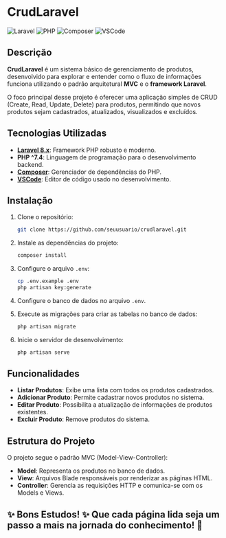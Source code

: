 # CrudLaravel

![Laravel](https://img.shields.io/badge/Laravel-8.x-red)
![PHP](https://img.shields.io/badge/PHP-^7.4-blue)
![Composer](https://img.shields.io/badge/Composer-%5E2.0-green)
![VSCode](https://img.shields.io/badge/Editor-VSCode-purple)

## Descrição

**CrudLaravel** é um sistema básico de gerenciamento de produtos, desenvolvido para explorar e entender como o fluxo de informações funciona utilizando o padrão arquitetural **MVC** e o **framework Laravel**.

O foco principal desse projeto é oferecer uma aplicação simples de CRUD (Create, Read, Update, Delete) para produtos, permitindo que novos produtos sejam cadastrados, atualizados, visualizados e excluídos.

## Tecnologias Utilizadas

- **[Laravel 8.x](https://laravel.com/docs/8.x)**: Framework PHP robusto e moderno.
- **PHP ^7.4**: Linguagem de programação para o desenvolvimento backend.
- **[Composer](https://getcomposer.org/)**: Gerenciador de dependências do PHP.
- **[VSCode](https://code.visualstudio.com/)**: Editor de código usado no desenvolvimento.

## Instalação

1. Clone o repositório:
    ```bash
    git clone https://github.com/seuusuario/crudlaravel.git
    ```

2. Instale as dependências do projeto:
    ```bash
    composer install
    ```

3. Configure o arquivo `.env`:
    ```bash
    cp .env.example .env
    php artisan key:generate
    ```

4. Configure o banco de dados no arquivo `.env`.

5. Execute as migrações para criar as tabelas no banco de dados:
    ```bash
    php artisan migrate
    ```

6. Inicie o servidor de desenvolvimento:
    ```bash
    php artisan serve
    ```

## Funcionalidades

- **Listar Produtos**: Exibe uma lista com todos os produtos cadastrados.
- **Adicionar Produto**: Permite cadastrar novos produtos no sistema.
- **Editar Produto**: Possibilita a atualização de informações de produtos existentes.
- **Excluir Produto**: Remove produtos do sistema.

## Estrutura do Projeto

O projeto segue o padrão MVC (Model-View-Controller):

- **Model**: Representa os produtos no banco de dados.
- **View**: Arquivos Blade responsáveis por renderizar as páginas HTML.
- **Controller**: Gerencia as requisições HTTP e comunica-se com os Models e Views.

✨ **Bons Estudos!** ✨ Que cada página lida seja um passo a mais na jornada do conhecimento! 🚀
---


